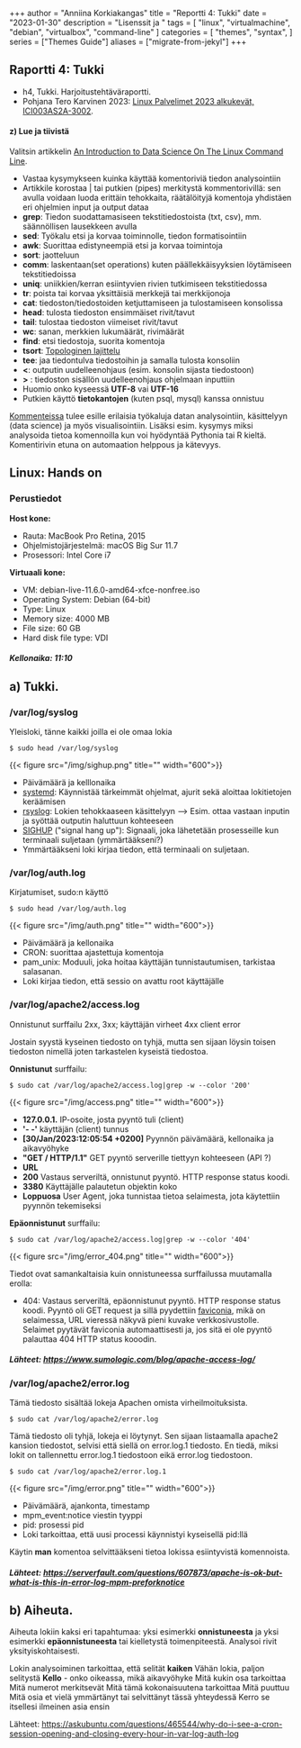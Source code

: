 +++
author = "Anniina Korkiakangas"
title = "Reportti 4: Tukki"
date = "2023-01-30"
description = "Lisenssit ja "
tags = [
    "linux",
    "virtualmachine",
    "debian",
    "virtualbox",
    "command-line"
]
categories = [
    "themes",
    "syntax",
]
series = ["Themes Guide"]
aliases = ["migrate-from-jekyl"]
+++

## **Raportti 4: Tukki**
- h4, Tukki. Harjoitustehtäväraportti.
- Pohjana Tero Karvinen 2023: [Linux Palvelimet 2023 alkukevät, ICI003AS2A-3002](https://terokarvinen.com/2023/linux-palvelimet-2023-alkukevat/).

#### **z) Lue ja tiivistä**  

Valitsin artikkelin [An Introduction to Data Science On The Linux Command Line](https://blog.robertelder.org/data-science-linux-command-line/).

- Vastaa kysymykseen kuinka käyttää komentoriviä tiedon analysointiin
- Artikkile korostaa | tai putkien (pipes) merkitystä kommentorivillä: sen avulla voidaan luoda erittäin tehokkaita, räätälöityjä komentoja yhdistäen eri ohjelmien input ja output dataa 
- **grep**: Tiedon suodattamasiseen tekstitiedostoista (txt, csv), mm. säännöllisen lausekkeen avulla
- **sed**: Työkalu etsi ja korvaa toiminnolle, tiedon formatisointiin
- **awk**: Suorittaa edistyneempiä etsi ja korvaa toimintoja
- **sort**: jaotteluun
- **comm**: laskentaan(set operations) kuten päällekkäisyyksien löytämiseen tekstitiedoissa
- **uniq**: uniikkien/kerran esiintyvien rivien tutkimiseen tekstitiedossa 
- **tr**: poista tai korvaa yksittäisiä merkkejä tai merkkijonoja
- **cat**: tiedoston/tiedostoiden ketjuttamiseen ja tulostamiseen konsolissa
- **head**: tulosta tiedoston ensimmäiset rivit/tavut
- **tail**: tulostaa tiedoston viimeiset rivit/tavut
- **wc**: sanan, merkkien lukumäärät, rivimäärät
- **find**: etsi tiedostoja, suorita komentoja
- **tsort**: [Topologinen lajittelu](https://en.wikipedia.org/wiki/Topological_sorting)
- **tee**: jaa tiedontulva tiedostoihin ja samalla tulosta konsoliin
- **<**: outputin uudelleenohjaus (esim. konsolin sijasta tiedostoon)
- **>** : tiedoston sisällön uudelleenohjaus ohjelmaan inputtiin
- Huomio onko kyseessä **UTF-8** vai **UTF-16** 
- Putkien käyttö **tietokantojen** (kuten psql, mysql) kanssa onnistuu

[Kommenteissa](https://news.ycombinator.com/item?id=21605077) tulee esille erilaisia työkaluja datan analysointiin, käsittelyyn (data science) ja myös visualisointiin. Lisäksi esim. kysymys miksi analysoida tietoa komennoilla kun voi hyödyntää Pythonia tai R kieltä. Komentirivin etuna on automaation helppous ja kätevyys.

## **Linux: Hands on**
### **Perustiedot** 

**Host kone:**
- Rauta: MacBook Pro Retina, 2015
- Ohjelmistojärjestelmä: macOS Big Sur 11.7
- Prosessori: Intel Core i7

**Virtuaali kone:**
- VM: debian-live-11.6.0-amd64-xfce-nonfree.iso
- Operating System: Debian (64-bit)
- Type: Linux
- Memory size: 4000 MB
- File size: 60 GB
- Hard disk file type: VDI

##### Kellonaika: 11:10 

## **a) Tukki.** 

### **/var/log/syslog** 
Yleisloki, tänne kaikki joilla ei ole omaa lokia

    $ sudo head /var/log/syslog

{{< figure src="/img/sighup.png" title="" width="600">}}

- Päivämäärä ja kelllonaika
- [systemd](https://fi.wikipedia.org/wiki/Systemd): Käynnistää tärkeimmät ohjelmat, ajurit sekä aloittaa lokitietojen keräämisen
- [rsyslog](https://github.com/rsyslog/rsyslog): Lokien tehokkaaseen käsittelyyn --> Esim. ottaa vastaan inputin ja syöttää outputin haluttuun kohteeseen
- [SIGHUP](https://en.wikipedia.org/wiki/SIGHUP) ("signal hang up"): Signaali, joka lähetetään prosesseille kun terminaali suljetaan (ymmärtääkseni?)
- Ymmärtääkseni loki kirjaa tiedon, että terminaali on suljetaan.


### **/var/log/auth.log** 
Kirjatumiset, sudo:n käyttö

    $ sudo head /var/log/auth.log

{{< figure src="/img/auth.png" title="" width="600">}}

- Päivämäärä ja kellonaika
- CRON: suorittaa ajastettuja komentoja
- pam_unix: Moduuli, joka hoitaa käyttäjän tunnistautumisen, tarkistaa salasanan.
- Loki kirjaa tiedon, että sessio on avattu root käyttäjälle

### **/var/log/apache2/access.log** 
Onnistunut surffailu 2xx, 3xx; käyttäjän virheet 4xx client error

Jostain syystä kyseinen tiedosto on tyhjä, mutta sen sijaan löysin toisen tiedoston nimellä 
joten tarkastelen kyseistä tiedostoa.

**Onnistunut** surffailu:

    $ sudo cat /var/log/apache2/access.log|grep -w --color '200'

{{< figure src="/img/access.png" title="" width="600">}}

- **127.0.0.1.** IP-osoite, josta pyyntö tuli (client)
- **'- -'** käyttäjän (client) tunnus
- **[30/Jan/2023:12:05:54 +0200]** Pyynnön päivämäärä, kellonaika ja aikavyöhyke
- **"GET / HTTP/1.1"** GET pyyntö serverille tiettyyn kohteeseen (API ?)
- **URL**
- **200** Vastaus serveriltä, onnistunut pyyntö. HTTP response status koodi.
- **3380** Käyttäjälle palautetun objektin koko
- **Loppuosa** User Agent, joka tunnistaa tietoa selaimesta, jota käytettiin pyynnön tekemiseksi 

**Epäonnistunut** surffailu:

    $ sudo cat /var/log/apache2/access.log|grep -w --color '404'

{{< figure src="/img/error_404.png" title="" width="600">}}

Tiedot ovat samankaltaisia kuin onnistuneessa surffailussa muutamalla erolla:
- 404: Vastaus serveriltä, epäonnistunut pyyntö. HTTP response status koodi.
Pyyntö oli GET request ja sillä pyydettiin [faviconia](https://stackoverflow.com/questions/13154603/how-to-resolve-favicon-ico-not-found-error-on-apache), mikä on selaimessa, URL vieressä näkyvä pieni kuvake verkkosivustolle. Selaimet pyytävät faviconia automaattisesti ja, jos sitä ei ole pyyntö palauttaa 404 HTTP status kooodin. 

##### Lähteet: https://www.sumologic.com/blog/apache-access-log/

### **/var/log/apache2/error.log**

Tämä tiedosto sisältää lokeja Apachen omista virheilmoituksista.

    $ sudo cat /var/log/apache2/error.log

Tämä tiedosto oli tyhjä, lokeja ei löytynyt. Sen sijaan listaamalla apache2 kansion tiedostot, selvisi että siellä on error.log.1 tiedosto. En tiedä, miksi lokit on tallennettu error.log.1 tiedostoon eikä error.log tiedostoon. 

    $ sudo cat /var/log/apache2/error.log.1

{{< figure src="/img/error.png" title="" width="600">}}

- Päivämäärä, ajankonta, timestamp 
- mpm_event:notice viestin tyyppi
- pid: prosessi pid 
- Loki tarkoittaa, että uusi processi käynnistyi kyseisellä pid:llä

Käytin **man** komentoa selvittääkseni tietoa lokissa esiintyvistä komennoista. 

##### Lähteet: https://serverfault.com/questions/607873/apache-is-ok-but-what-is-this-in-error-log-mpm-preforknotice

## **b) Aiheuta.** 
Aiheuta lokiin kaksi eri tapahtumaa: yksi esimerkki **onnistuneesta** ja yksi esimerkki **epäonnistuneesta** tai kielletystä toimenpiteestä. Analysoi rivit yksityiskohtaisesti.











Lokin analysoiminen tarkoittaa, että selität **kaiken**
Vähän lokia, paljon selitystä
**Kello** - onko oikeassa, mikä aikavyöhyke
Mitä kukin osa tarkoittaa
Mitä numerot merkitsevät
Mitä tämä kokonaisuutena tarkoittaa
Mitä puuttuu
Mitä osia et vielä ymmärtänyt tai selvittänyt tässä yhteydessä
Kerro se itsellesi ilmeinen asia ensin

Lähteet:
https://askubuntu.com/questions/465544/why-do-i-see-a-cron-session-opening-and-closing-every-hour-in-var-log-auth-log
